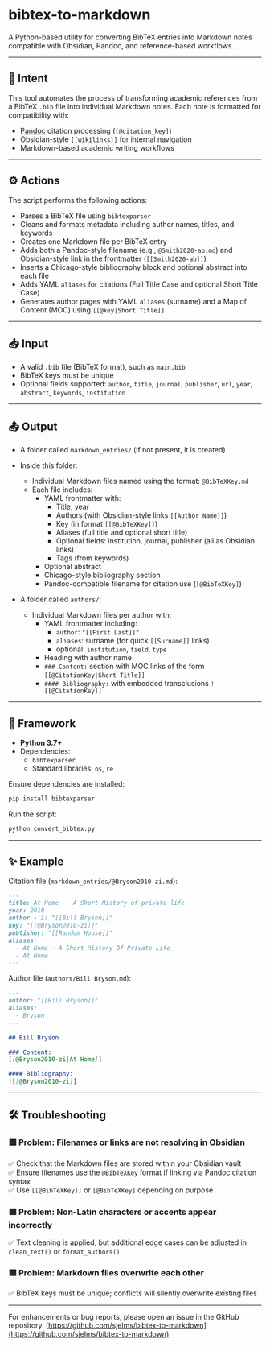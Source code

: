 # bibtex-to-markdown

A Python-based utility for converting BibTeX entries into Markdown notes compatible with Obsidian, Pandoc, and reference-based workflows.

---

## 📌 Intent

This tool automates the process of transforming academic references from a BibTeX `.bib` file into individual Markdown notes. Each note is formatted for compatibility with:
- [Pandoc](https://pandoc.org) citation processing (`[@citation_key]`)
- Obsidian-style `[[wikilinks]]` for internal navigation
- Markdown-based academic writing workflows

---

## ⚙️ Actions

The script performs the following actions:

- Parses a BibTeX file using `bibtexparser`
- Cleans and formats metadata including author names, titles, and keywords
- Creates one Markdown file per BibTeX entry
- Adds both a Pandoc-style filename (e.g., `@Smith2020-ab.md`) and Obsidian-style link in the frontmatter (`[[Smith2020-ab]]`)
- Inserts a Chicago-style bibliography block and optional abstract into each file
- Adds YAML `aliases` for citations (Full Title Case and optional Short Title Case)
- Generates author pages with YAML `aliases` (surname) and a Map of Content (MOC) using `[[@key|Short Title]]`

---

## 📥 Input

- A valid `.bib` file (BibTeX format), such as `main.bib`
- BibTeX keys must be unique
- Optional fields supported: `author`, `title`, `journal`, `publisher`, `url`, `year`, `abstract`, `keywords`, `institution`

---

## 📤 Output

- A folder called `markdown_entries/` (if not present, it is created)
- Inside this folder:
  - Individual Markdown files named using the format: `@BibTeXKey.md`
  - Each file includes:
    - YAML frontmatter with:
      - Title, year
      - Authors (with Obsidian-style links `[[Author Name]]`)
      - Key (in format `[[@BibTeXKey]]`)
      - Aliases (full title and optional short title)
      - Optional fields: institution, journal, publisher (all as Obsidian links)
      - Tags (from keywords)
    - Optional abstract
    - Chicago-style bibliography section
    - Pandoc-compatible filename for citation use (`[@BibTeXKey]`)

- A folder called `authors/`:
  - Individual Markdown files per author with:
    - YAML frontmatter including:
      - `author`: `"[[First Last]]"`
      - `aliases`: surname (for quick `[[Surname]]` links)
      - optional: `institution`, `field`, `type`
    - Heading with author name
    - `### Content:` section with MOC links of the form `[[@CitationKey|Short Title]]`
    - `#### Bibliography:` with embedded transclusions `![[@CitationKey]]`

---

## 🧱 Framework

- **Python 3.7+**
- Dependencies:
  - `bibtexparser`
  - Standard libraries: `os`, `re`

Ensure dependencies are installed:
```bash
pip install bibtexparser
```

Run the script:
```bash
python convert_bibtex.py
```

---

## ✨ Example

Citation file (`markdown_entries/@Bryson2010-zi.md`):
```markdown
---
title: At Home -  A Short History of private life
year: 2010
author - 1: "[[Bill Bryson]]"
key: "[[@Bryson2010-zi]]"
publisher: "[[Random House]]"
aliases:
  - At Home - A Short History Of Private Life
  - At Home
---
```

Author file (`authors/Bill Bryson.md`):
```markdown
---
author: "[[Bill Bryson]]"
aliases:
  - Bryson
---

## Bill Bryson

### Content:
[[@Bryson2010-zi|At Home]]

#### Bibliography:
![[@Bryson2010-zi]]
```

---

## 🛠️ Troubleshooting

### 🟥 Problem: Filenames or links are not resolving in Obsidian  
✅ Check that the Markdown files are stored within your Obsidian vault  
✅ Ensure filenames use the `@BibTeXKey` format if linking via Pandoc citation syntax  
✅ Use `[[@BibTeXKey]]` or `[@BibTeXKey]` depending on purpose

### 🟥 Problem: Non-Latin characters or accents appear incorrectly  
✅ Text cleaning is applied, but additional edge cases can be adjusted in `clean_text()` or `format_authors()`

### 🟥 Problem: Markdown files overwrite each other  
✅ BibTeX keys must be unique; conflicts will silently overwrite existing files

---

For enhancements or bug reports, please open an issue in the GitHub repository. [https://github.com/sjelms/bibtex-to-markdown](https://github.com/sjelms/bibtex-to-markdown)
